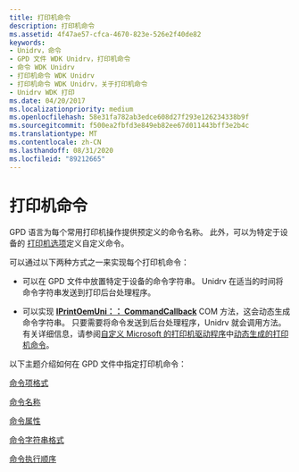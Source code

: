```yaml
---
title: 打印机命令
description: 打印机命令
ms.assetid: 4f47ae57-cfca-4670-823e-526e2f40de82
keywords:
- Unidrv，命令
- GPD 文件 WDK Unidrv，打印机命令
- 命令 WDK Unidrv
- 打印机命令 WDK Unidrv
- 打印机命令 WDK Unidrv，关于打印机命令
- Unidrv WDK 打印
ms.date: 04/20/2017
ms.localizationpriority: medium
ms.openlocfilehash: 58e31fa782ab3edce608d27f293e126234338b9f
ms.sourcegitcommit: f500ea2fbfd3e849eb82ee67d011443bff3e2b4c
ms.translationtype: MT
ms.contentlocale: zh-CN
ms.lasthandoff: 08/31/2020
ms.locfileid: "89212665"
---
```

# <a name="printer-commands"></a>打印机命令





GPD 语言为每个常用打印机操作提供预定义的命令名称。 此外，可以为特定于设备的 [打印机选项](printer-options.md)定义自定义命令。

可以通过以下两种方式之一来实现每个打印机命令：

-   可以在 GPD 文件中放置特定于设备的命令字符串。 Unidrv 在适当的时间将命令字符串发送到打印后台处理程序。

-   可以实现 [**IPrintOemUni：： CommandCallback**](/windows-hardware/drivers/ddi/prcomoem/nf-prcomoem-iprintoemuni-commandcallback) COM 方法，这会动态生成命令字符串。 只要需要将命令发送到后台处理程序，Unidrv 就会调用方法。 有关详细信息，请参阅[自定义 Microsoft 的打印机驱动程序](customizing-microsoft-s-printer-drivers.md)中[动态生成的打印机命令](dynamically-generated-printer-commands.md)。

以下主题介绍如何在 GPD 文件中指定打印机命令：

[命令项格式](command-entry-format.md)

[命令名称](command-names.md)

[命令属性](command-attributes.md)

[命令字符串格式](command-string-format.md)

[命令执行顺序](command-execution-order.md)

 

